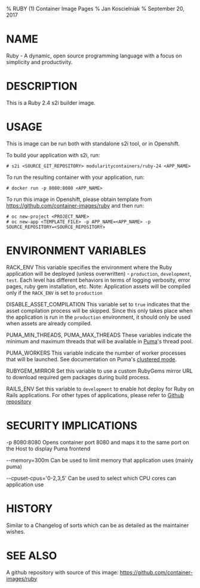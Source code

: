 % RUBY (1) Container Image Pages
% Jan Koscielniak
% September 20, 2017

# NAME
Ruby - A dynamic, open source programming language with a focus on simplicity and productivity.

# DESCRIPTION
This is a Ruby 2.4 s2i builder image.

# USAGE
This is image can be run both with standalone s2i tool, or in Openshift. 

To build your application with s2i, run:

    # s2i <SOURCE_GIT_REPOSITORY> modularitycontainers/ruby-24 <APP_NAME> 

To run the resulting container with your application, run:
	
	# docker run -p 8080:8080 <APP_NAME>

To run this image in Openshift, please obtain template from https://github.com/container-images/ruby and then run:

	# oc new-project <PROJECT_NAME>
	# oc new-app <TEMPLATE_FILE> -p APP_NAME=<APP_NAME> -p SOURCE_REPOSITORY=<SOURCE_REPOSITORY>

# ENVIRONMENT VARIABLES
RACK_ENV
    This variable specifies the environment where the Ruby application will be deployed (unless overwritten) - `production`, `development`, `test`.
    Each level has different behaviors in terms of logging verbosity, error pages, ruby gem installation, etc.
	Note: Application assets will be compiled only if the `RACK_ENV` is set to `production`

DISABLE_ASSET_COMPILATION
    This variable set to `true` indicates that the asset compilation process will be skipped. Since this only takes place
    when the application is run in the `production` environment, it should only be used when assets are already compiled.

PUMA_MIN_THREADS, PUMA_MAX_THREADS
    These variables indicate the minimum and maximum threads that will be available in [Puma](https://github.com/puma/puma)'s thread pool.

PUMA_WORKERS
    This variable indicate the number of worker processes that will be launched. See documentation on Puma's [clustered mode](https://github.com/puma/puma#clustered-mode).

RUBYGEM_MIRROR
    Set this variable to use a custom RubyGems mirror URL to download required gem packages during build process.

RAILS_ENV
	Set this variable to `development` to enable hot deploy for Ruby on Rails applications. For other types of applications, please refer to [Github repository](https://github.com/container-images/ruby)

# SECURITY IMPLICATIONS
-p 8080:8080
    Opens container port 8080 and maps it to the same port on the Host to display Puma frontend

--memory=300m
    Can be used to limit memory that application uses (mainly puma)

--cpuset-cpus='0-2,3,5'
	Can be used to select which CPU cores can application use

# HISTORY
Similar to a Changelog of sorts which can be as detailed as the maintainer wishes.

# SEE ALSO
A github repository with source of this image: https://github.com/container-images/ruby